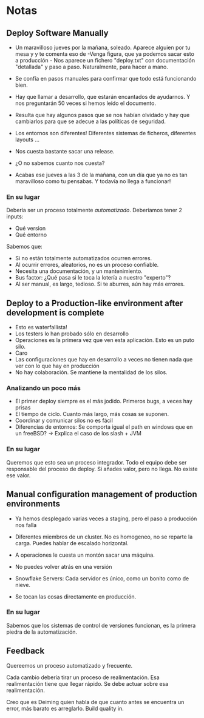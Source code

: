 # Notas

## Deploy Software Manually

* Un maravilloso jueves por la mañana, soleado. Aparece alguien por tu mesa y y
  te comenta eso de -Venga figura, que ya podemos sacar esto a producción - Nos
  aparece un fichero "deploy.txt" con documentación "detallada" y paso a paso.
  Naturalmente, para hacer a mano.

* Se confía en pasos manuales para confirmar que todo está funcionando bien.

* Hay que llamar a desarrollo, que estarán encantados de ayudarnos. Y nos
  preguntarán 50 veces si hemos leído el documento.

* Resulta que hay algunos pasos que se nos habían olvidado y hay que cambiarlos
  para que se adecue a las políticas de seguridad.

* Los entornos son diferentes! Diferentes sistemas de ficheros, diferentes
  layouts ...

* Nos cuesta bastante sacar una release.

* ¿O no sabemos cuanto nos cuesta?

* Acabas ese jueves a las 3 de la mañana, con un día que ya no es tan
  maravilloso como tu pensabas. Y todavía no llega a funcionar!


### En su lugar

Debería ser un proceso totalmente *automatizado*. Deberíamos tener 2 inputs:

* Qué version
* Qué entorno

Sabemos que:

* Si no están totalmente automatizados ocurren errores.
* Al ocurrir errores, aleatorios, no es un proceso confiable.
* Necesita una documentación, y un mantenimiento.
* Bus factor: ¿Qué pasa si le toca la lotería a nuestro "experto"?
* Al ser manual, es largo, tedioso. Si te aburres, aún hay más errores.


## Deploy to a Production-like environment after development is complete

* Esto es waterfallista!
* Los testers lo han probado sólo en desarrollo
* Operaciones es la primera vez que ven esta aplicación. Esto es un puto silo.
* Caro
* Las configuraciones que hay en desarrollo a veces no tienen nada que ver con
  lo que hay en producción
* No hay colaboración. Se mantiene la mentalidad de los silos.

### Analizando un poco más

* El primer deploy siempre es el más jodido. Primeros bugs, a veces hay prisas
* El tiempo de ciclo. Cuanto más largo, más cosas se suponen.
* Coordinar y comunicar silos no es fácil
* Diferencias de entornos: Se comporta igual el path en windows que en un
  freeBSD? -> Explica el caso de los slash + JVM

### En su lugar

Queremos que esto sea un proceso integrador. Todo el equipo debe ser responsable
del proceso de deploy. Si añades valor, pero no llega. No existe ese valor.

## Manual configuration management of production environments

* Ya hemos desplegado varias veces a staging, pero el paso a producción nos
  falla
* Diferentes miembros de un cluster. No es homogeneo, no se reparte la carga.
  Puedes hablar de escalado horizontal.
* A operaciones le cuesta un montón sacar una máquina.
* No puedes volver atrás en una versión

* Snowflake Servers: Cada servidor es único, como un bonito como de nieve.
* Se tocan las cosas directamente en producción.

### En su lugar

Sabemos que los sistemas de control de versiones funcionan, es la primera piedra
de la automatización.


## Feedback

Quereemos un proceso automatizado y frecuente.

Cada cambio debería tirar un proceso de realimentación.
Esa realimentación tiene que llegar rápido.
Se debe actuar sobre esa realimentación.

Creo que es Deiming quien habla de que cuanto antes se encuentra un error, más
barato es arreglarlo. Build quality in.
